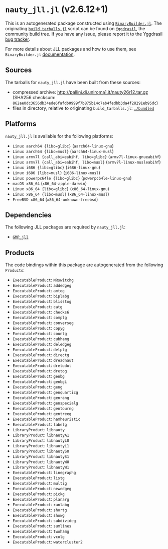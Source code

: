 # `nauty_jll.jl` (v2.6.12+1)

This is an autogenerated package constructed using [`BinaryBuilder.jl`](https://github.com/JuliaPackaging/BinaryBuilder.jl). The originating [`build_tarballs.jl`](https://github.com/JuliaPackaging/Yggdrasil/blob/4ec4cb409f3c89ae6efda2be284383f0a9cdaeb3/N/nauty/build_tarballs.jl) script can be found on [`Yggdrasil`](https://github.com/JuliaPackaging/Yggdrasil/), the community build tree.  If you have any issue, please report it to the Yggdrasil [bug tracker](https://github.com/JuliaPackaging/Yggdrasil/issues).

For more details about JLL packages and how to use them, see `BinaryBuilder.jl` [documentation](https://juliapackaging.github.io/BinaryBuilder.jl/dev/jll/).

## Sources

The tarballs for `nauty_jll.jl` have been built from these sources:

* compressed archive: http://pallini.di.uniroma1.it/nauty26r12.tar.gz (SHA256 checksum: `862ae0dc3656db34ede6fafdb0999f7b875b14c7ab4fedbb3da4f28291eb95dc`)
* files in directory, relative to originating `build_tarballs.jl`: [`./bundled`](https://github.com/JuliaPackaging/Yggdrasil/tree/4ec4cb409f3c89ae6efda2be284383f0a9cdaeb3/N/nauty/bundled)

## Platforms

`nauty_jll.jl` is available for the following platforms:

* `Linux aarch64 {libc=glibc}` (`aarch64-linux-gnu`)
* `Linux aarch64 {libc=musl}` (`aarch64-linux-musl`)
* `Linux armv7l {call_abi=eabihf, libc=glibc}` (`armv7l-linux-gnueabihf`)
* `Linux armv7l {call_abi=eabihf, libc=musl}` (`armv7l-linux-musleabihf`)
* `Linux i686 {libc=glibc}` (`i686-linux-gnu`)
* `Linux i686 {libc=musl}` (`i686-linux-musl`)
* `Linux powerpc64le {libc=glibc}` (`powerpc64le-linux-gnu`)
* `macOS x86_64` (`x86_64-apple-darwin`)
* `Linux x86_64 {libc=glibc}` (`x86_64-linux-gnu`)
* `Linux x86_64 {libc=musl}` (`x86_64-linux-musl`)
* `FreeBSD x86_64` (`x86_64-unknown-freebsd`)

## Dependencies

The following JLL packages are required by `nauty_jll.jl`:

* [`GMP_jll`](https://github.com/JuliaBinaryWrappers/GMP_jll.jl)

## Products

The code bindings within this package are autogenerated from the following `Products`:

* `ExecutableProduct`: `NRswitchg`
* `ExecutableProduct`: `addedgeg`
* `ExecutableProduct`: `amtog`
* `ExecutableProduct`: `biplabg`
* `ExecutableProduct`: `blisstog`
* `ExecutableProduct`: `catg`
* `ExecutableProduct`: `checks6`
* `ExecutableProduct`: `complg`
* `ExecutableProduct`: `converseg`
* `ExecutableProduct`: `copyg`
* `ExecutableProduct`: `countg`
* `ExecutableProduct`: `cubhamg`
* `ExecutableProduct`: `deledgeg`
* `ExecutableProduct`: `delptg`
* `ExecutableProduct`: `directg`
* `ExecutableProduct`: `dreadnaut`
* `ExecutableProduct`: `dretodot`
* `ExecutableProduct`: `dretog`
* `ExecutableProduct`: `genbg`
* `ExecutableProduct`: `genbgL`
* `ExecutableProduct`: `geng`
* `ExecutableProduct`: `genquarticg`
* `ExecutableProduct`: `genrang`
* `ExecutableProduct`: `genspecialg`
* `ExecutableProduct`: `gentourng`
* `ExecutableProduct`: `gentreeg`
* `ExecutableProduct`: `hamheuristic`
* `ExecutableProduct`: `labelg`
* `LibraryProduct`: `libnauty`
* `LibraryProduct`: `libnautyA1`
* `LibraryProduct`: `libnautyL0`
* `LibraryProduct`: `libnautyL1`
* `LibraryProduct`: `libnautyS0`
* `LibraryProduct`: `libnautyS1`
* `LibraryProduct`: `libnautyW0`
* `LibraryProduct`: `libnautyW1`
* `ExecutableProduct`: `linegraphg`
* `ExecutableProduct`: `listg`
* `ExecutableProduct`: `multig`
* `ExecutableProduct`: `newedgeg`
* `ExecutableProduct`: `pickg`
* `ExecutableProduct`: `planarg`
* `ExecutableProduct`: `ranlabg`
* `ExecutableProduct`: `shortg`
* `ExecutableProduct`: `showg`
* `ExecutableProduct`: `subdivideg`
* `ExecutableProduct`: `sumlines`
* `ExecutableProduct`: `twohamg`
* `ExecutableProduct`: `vcolg`
* `ExecutableProduct`: `watercluster2`
